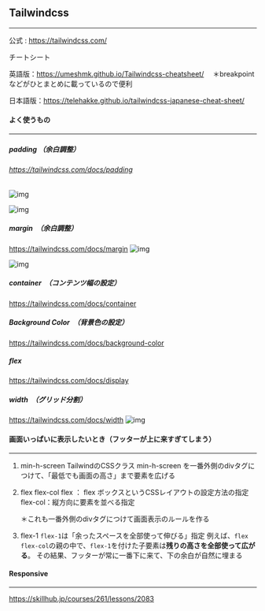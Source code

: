 ## Tailwindcss

------

公式 : https://tailwindcss.com/

チートシート

英語版：https://umeshmk.github.io/Tailwindcss-cheatsheet/
　＊breakpoint などがひとまとめに載っているので便利

日本語版：https://telehakke.github.io/tailwindcss-japanese-cheat-sheet/

#### よく使うもの

------

##### padding  （余白調整）

###### https://tailwindcss.com/docs/padding

![img](https://popshub.s3.amazonaws.com/uploads/ckeditor/pictures/15867/content_image-1695009349241.jpg)

![img](https://popshub.s3.amazonaws.com/uploads/ckeditor/pictures/15868/content_image-1695014463575.jpg)

##### margin　（余白調整）

https://tailwindcss.com/docs/margin
![img](https://popshub.s3.amazonaws.com/uploads/ckeditor/pictures/15871/content_image-1695017660267.jpg)

![img](https://popshub.s3.amazonaws.com/uploads/ckeditor/pictures/15872/content_image-1695019029675.jpg)

##### container　（コンテンツ幅の設定）

https://tailwindcss.com/docs/container

##### Background Color　（背景色の設定）

https://tailwindcss.com/docs/background-color

##### flex

https://tailwindcss.com/docs/display

##### width　（グリッド分割）

https://tailwindcss.com/docs/width
![img](https://popshub.s3.amazonaws.com/uploads/ckeditor/pictures/15887/content_image-1695103395179.jpg)



#### 画面いっぱいに表示したいとき（フッターが上に来すぎてしまう）

------

1. min-h-screen
   TailwindのCSSクラス min-h-screen を一番外側のdivタグにつけて、「最低でも画面の高さ」まで要素を広げる

2. flex flex-col
   flex ： flex ボックスというCSSレイアウトの設定方法の指定
   flex-col：縦方向に要素を並べる指定

   ＊これも一番外側のdivタグにつけて画面表示のルールを作る

3. flex-1
   `flex-1`は「余ったスペースを全部使って伸びる」指定
   例えば、`flex flex-col`の親の中で、`flex-1`を付けた子要素は**残りの高さを全部使って広がる**。
   その結果、フッターが常に一番下に来て、下の余白が自然に埋まる



#### Responsive

------

https://skillhub.jp/courses/261/lessons/2083

